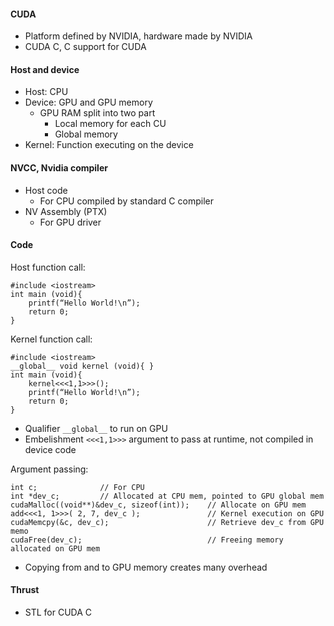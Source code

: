 #### CUDA
* Platform defined by NVIDIA, hardware made by NVIDIA
* CUDA C, C support for CUDA


#### Host and device
* Host: CPU
* Device: GPU and GPU memory
    * GPU RAM split into two part
        * Local memory for each CU
        * Global memory
* Kernel: Function executing on the device

#### NVCC, Nvidia compiler
* Host code
    * For CPU compiled by standard C compiler
* NV Assembly (PTX)
    * For GPU driver


#### Code
Host function call:
```
#include <iostream> 
int main (void){
    printf(“Hello World!\n”); 
    return 0;
}
```

Kernel function call:
```
#include <iostream> 
__global__ void kernel (void){ } 
int main (void){
    kernel<<<1,1>>>(); 
    printf(“Hello World!\n”); 
    return 0;
}
```
* Qualifier `__global__` to run on GPU
* Embelishment `<<<1,1>>>` argument to pass at runtime, not compiled in device code

Argument passing:
```
int c;              // For CPU
int *dev_c;         // Allocated at CPU mem, pointed to GPU global mem
cudaMalloc((void**)&dev_c, sizeof(int));    // Allocate on GPU mem
add<<<1, 1>>>( 2, 7, dev_c );               // Kernel execution on GPU
cudaMemcpy(&c, dev_c);                      // Retrieve dev_c from GPU memo
cudaFree(dev_c);                            // Freeing memory allocated on GPU mem
```
* Copying from and to GPU memory creates many overhead
#### Thrust
* STL for CUDA C